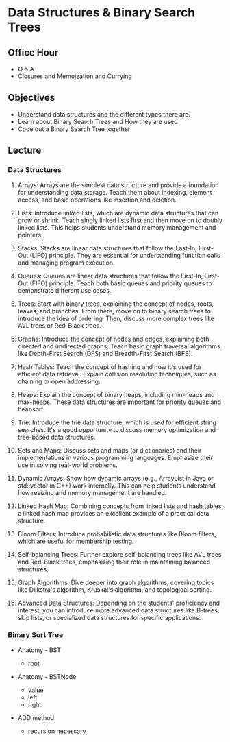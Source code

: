 # Data Structures & Binary Search Trees

## Office Hour

- Q & A
- Closures and Memoization and Currying

## Objectives

- Understand data structures and the different types there are.
- Learn about Binary Search Trees and How they are used
- Code out a Binary Search Tree together


## Lecture

### Data Structures

1. Arrays: Arrays are the simplest data structure and provide a foundation for understanding data storage. Teach them about indexing, element access, and basic operations like insertion and deletion.

2. Lists: Introduce linked lists, which are dynamic data structures that can grow or shrink. Teach singly linked lists first and then move on to doubly linked lists. This helps students understand memory management and pointers.

3. Stacks: Stacks are linear data structures that follow the Last-In, First-Out (LIFO) principle. They are essential for understanding function calls and managing program execution.

4. Queues: Queues are linear data structures that follow the First-In, First-Out (FIFO) principle. Teach both basic queues and priority queues to demonstrate different use cases.

5. Trees: Start with binary trees, explaining the concept of nodes, roots, leaves, and branches. From there, move on to binary search trees to introduce the idea of ordering. Then, discuss more complex trees like AVL trees or Red-Black trees.

6. Graphs: Introduce the concept of nodes and edges, explaining both directed and undirected graphs. Teach basic graph traversal algorithms like Depth-First Search (DFS) and Breadth-First Search (BFS).

7. Hash Tables: Teach the concept of hashing and how it's used for efficient data retrieval. Explain collision resolution techniques, such as chaining or open addressing.

8. Heaps: Explain the concept of binary heaps, including min-heaps and max-heaps. These data structures are important for priority queues and heapsort.

9. Trie: Introduce the trie data structure, which is used for efficient string searches. It's a good opportunity to discuss memory optimization and tree-based data structures.

10. Sets and Maps: Discuss sets and maps (or dictionaries) and their implementations in various programming languages. Emphasize their use in solving real-world problems.

11. Dynamic Arrays: Show how dynamic arrays (e.g., ArrayList in Java or std::vector in C++) work internally. This can help students understand how resizing and memory management are handled.

12. Linked Hash Map: Combining concepts from linked lists and hash tables, a linked hash map provides an excellent example of a practical data structure.

13. Bloom Filters: Introduce probabilistic data structures like Bloom filters, which are useful for membership testing.

14. Self-balancing Trees: Further explore self-balancing trees like AVL trees and Red-Black trees, emphasizing their role in maintaining balanced structures.

15. Graph Algorithms: Dive deeper into graph algorithms, covering topics like Dijkstra's algorithm, Kruskal's algorithm, and topological sorting.

16. Advanced Data Structures: Depending on the students' proficiency and interest, you can introduce more advanced data structures like B-trees, skip lists, or specialized data structures for specific applications.

### Binary Sort Tree

- Anatomy - BST
    - root

- Anatomy - BSTNode
    - value
    - left
    - right

- ADD method
    - recursion necessary



